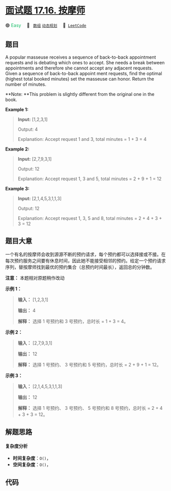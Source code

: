 # [面试题 17.16. 按摩师](https://leetcode.cn/problems/the-masseuse-lcci)

🟢 <font color=#15bd66>Easy</font>&emsp; 🔖&ensp; [`数组`](/leetcode-js/outline/tag/array.md) [`动态规划`](/leetcode-js/outline/tag/dynamic-programming.md)&emsp; 🔗&ensp;[`LeetCode`](https://leetcode.cn/problems/the-masseuse-lcci)

## 题目

A popular masseuse receives a sequence of back-to-back appointment requests
and is debating which ones to accept. She needs a break between appointments
and therefore she cannot accept any adjacent requests. Given a sequence of
back-to-back appoint­ ment requests, find the optimal (highest total booked
minutes) set the masseuse can honor. Return the number of minutes.

**Note:  **This problem is slightly different from the original one in the
book.



**Example 1:**

> 
> 
> 
> 
> 
> **Input:** [1,2,3,1]
> 
> Output: 4
> 
> Explanation: Accept request 1 and 3, total minutes = 1 + 3 = 4

**Example 2:**

> 
> 
> 
> 
> 
> **Input:** [2,7,9,3,1]
> 
> Output: 12
> 
> Explanation: Accept request 1, 3 and 5, total minutes = 2 + 9 + 1 = 12

**Example 3:**

> 
> 
> 
> 
> 
> **Input:** [2,1,4,5,3,1,1,3]
> 
> Output: 12
> 
> Explanation: Accept request 1, 3, 5 and 8, total minutes = 2 + 4 + 3 + 3 = 12
> 
> 


## 题目大意

一个有名的按摩师会收到源源不断的预约请求，每个预约都可以选择接或不接。在每次预约服务之间要有休息时间，因此她不能接受相邻的预约。给定一个预约请求序列，替按摩师找到最优的预约集合（总预约时间最长），返回总的分钟数。

**注意：** 本题相对原题稍作改动



**示例 1：**

> 
> 
> 
> 
> 
> **输入：** [1,2,3,1]
> 
> **输出：** 4
> 
> **解释：** 选择 1 号预约和 3 号预约，总时长 = 1 + 3 = 4。
> 
> 

**示例 2：**

> 
> 
> 
> 
> 
> **输入：** [2,7,9,3,1]
> 
> **输出：** 12
> 
> **解释：** 选择 1 号预约、 3 号预约和 5 号预约，总时长 = 2 + 9 + 1 = 12。
> 
> 

**示例 3：**

> 
> 
> 
> 
> 
> **输入：** [2,1,4,5,3,1,1,3]
> 
> **输出：** 12
> 
> **解释：** 选择 1 号预约、 3 号预约、 5 号预约和 8 号预约，总时长 = 2 + 4 + 3 + 3 = 12。
> 
> 


## 解题思路

#### 复杂度分析

- **时间复杂度**：`O()`，
- **空间复杂度**：`O()`，

## 代码

```javascript

```